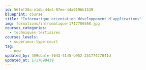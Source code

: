 ```yaml
---
id: 56fef20a-e1db-44e4-97ee-44a0196b1539
blueprint: course
title: "Informatique orientation développement d'applications"
img: formations/infromatique-1717700568.jpg
courses_categories:
  - techniques-tertiaires
courses_levels:
  - superieur-type-court
tag:
  - new
updated_by: 409cbafe-f643-4145-b952-25177427041d
updated_at: 1717699439
---
```

